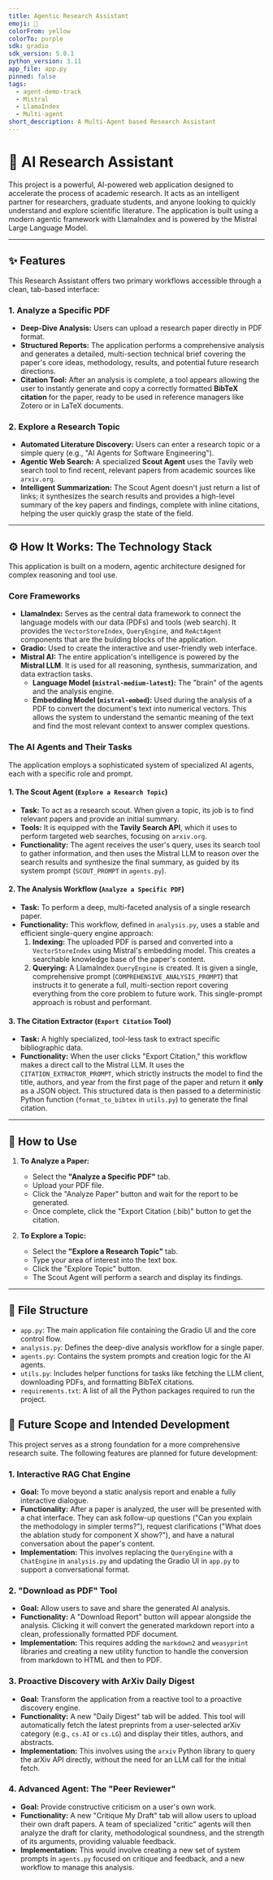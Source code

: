 ```yaml
---
title: Agentic Research Assistant
emoji: 💬
colorFrom: yellow
colorTo: purple
sdk: gradio
sdk_version: 5.0.1
python_version: 3.11
app_file: app.py
pinned: false
tags:
  - agent-demo-track
  - Mistral
  - LlamaIndex
  - Multi-agent
short_description: A Multi-Agent based Research Assistant
---
```


# 🤖 AI Research Assistant

This project is a powerful, AI-powered web application designed to accelerate the process of academic research. It acts as an intelligent partner for researchers, graduate students, and anyone looking to quickly understand and explore scientific literature. The application is built using a modern agentic framework with LlamaIndex and is powered by the Mistral Large Language Model.

---

## ✨ Features

This Research Assistant offers two primary workflows accessible through a clean, tab-based interface:

### 1. Analyze a Specific PDF
- **Deep-Dive Analysis:** Users can upload a research paper directly in PDF format.
- **Structured Reports:** The application performs a comprehensive analysis and generates a detailed, multi-section technical brief covering the paper's core ideas, methodology, results, and potential future research directions.
- **Citation Tool:** After an analysis is complete, a tool appears allowing the user to instantly generate and copy a correctly formatted **BibTeX citation** for the paper, ready to be used in reference managers like Zotero or in LaTeX documents.

### 2. Explore a Research Topic
- **Automated Literature Discovery:** Users can enter a research topic or a simple query (e.g., "AI Agents for Software Engineering").
- **Agentic Web Search:** A specialized **Scout Agent** uses the Tavily web search tool to find recent, relevant papers from academic sources like `arxiv.org`.
- **Intelligent Summarization:** The Scout Agent doesn't just return a list of links; it synthesizes the search results and provides a high-level summary of the key papers and findings, complete with inline citations, helping the user quickly grasp the state of the field.

---

## ⚙️ How It Works: The Technology Stack

This application is built on a modern, agentic architecture designed for complex reasoning and tool use.

### Core Frameworks
- **LlamaIndex:** Serves as the central data framework to connect the language models with our data (PDFs) and tools (web search). It provides the `VectorStoreIndex`, `QueryEngine`, and `ReActAgent` components that are the building blocks of the application.
- **Gradio:** Used to create the interactive and user-friendly web interface.
- **Mistral AI:** The entire application's intelligence is powered by the **Mistral LLM**. It is used for all reasoning, synthesis, summarization, and data extraction tasks.
  - **Language Model (`mistral-medium-latest`):** The "brain" of the agents and the analysis engine.
  - **Embedding Model (`mistral-embed`):** Used during the analysis of a PDF to convert the document's text into numerical vectors. This allows the system to understand the semantic meaning of the text and find the most relevant context to answer complex questions.

### The AI Agents and Their Tasks

The application employs a sophisticated system of specialized AI agents, each with a specific role and prompt.

#### 1. The Scout Agent (`Explore a Research Topic`)
- **Task:** To act as a research scout. When given a topic, its job is to find relevant papers and provide an initial summary.
- **Tools:** It is equipped with the **Tavily Search API**, which it uses to perform targeted web searches, focusing on `arxiv.org`.
- **Functionality:** The agent receives the user's query, uses its search tool to gather information, and then uses the Mistral LLM to reason over the search results and synthesize the final summary, as guided by its system prompt (`SCOUT_PROMPT` in `agents.py`).

#### 2. The Analysis Workflow (`Analyze a Specific PDF`)
- **Task:** To perform a deep, multi-faceted analysis of a single research paper.
- **Functionality:** This workflow, defined in `analysis.py`, uses a stable and efficient single-query engine approach:
    1.  **Indexing:** The uploaded PDF is parsed and converted into a `VectorStoreIndex` using Mistral's embedding model. This creates a searchable knowledge base of the paper's content.
    2.  **Querying:** A LlamaIndex `QueryEngine` is created. It is given a single, comprehensive prompt (`COMPREHENSIVE_ANALYSIS_PROMPT`) that instructs it to generate a full, multi-section report covering everything from the core problem to future work. This single-prompt approach is robust and performant.

#### 3. The Citation Extractor (`Export Citation` Tool)
- **Task:** A highly specialized, tool-less task to extract specific bibliographic data.
- **Functionality:** When the user clicks "Export Citation," this workflow makes a direct call to the Mistral LLM. It uses the `CITATION_EXTRACTOR_PROMPT`, which strictly instructs the model to find the title, authors, and year from the first page of the paper and return it **only** as a JSON object. This structured data is then passed to a deterministic Python function (`format_to_bibtex` in `utils.py`) to generate the final citation.

---

## 🚀 How to Use

1.  **To Analyze a Paper:**
    - Select the **"Analyze a Specific PDF"** tab.
    - Upload your PDF file.
    - Click the "Analyze Paper" button and wait for the report to be generated.
    - Once complete, click the "Export Citation (.bib)" button to get the citation.

2.  **To Explore a Topic:**
    - Select the **"Explore a Research Topic"** tab.
    - Type your area of interest into the text box.
    - Click the "Explore Topic" button.
    - The Scout Agent will perform a search and display its findings.

---


## 📂 File Structure

-   `app.py`: The main application file containing the Gradio UI and the core control flow.
-   `analysis.py`: Defines the deep-dive analysis workflow for a single paper.
-   `agents.py`: Contains the system prompts and creation logic for the AI agents.
-   `utils.py`: Includes helper functions for tasks like fetching the LLM client, downloading PDFs, and formatting BibTeX citations.
-   `requirements.txt`: A list of all the Python packages required to run the project.

## 🔮 Future Scope and Intended Development

This project serves as a strong foundation for a more comprehensive research suite. The following features are planned for future development:

### 1. Interactive RAG Chat Engine
- **Goal:** To move beyond a static analysis report and enable a fully interactive dialogue.
- **Functionality:** After a paper is analyzed, the user will be presented with a chat interface. They can ask follow-up questions ("Can you explain the methodology in simpler terms?"), request clarifications ("What does the ablation study for component X show?"), and have a natural conversation about the paper's content.
- **Implementation:** This involves replacing the `QueryEngine` with a `ChatEngine` in `analysis.py` and updating the Gradio UI in `app.py` to support a conversational format.

### 2. "Download as PDF" Tool
- **Goal:** Allow users to save and share the generated AI analysis.
- **Functionality:** A "Download Report" button will appear alongside the analysis. Clicking it will convert the generated markdown report into a clean, professionally formatted PDF document.
- **Implementation:** This requires adding the `markdown2` and `weasyprint` libraries and creating a new utility function to handle the conversion from markdown to HTML and then to PDF.

### 3. Proactive Discovery with ArXiv Daily Digest
- **Goal:** Transform the application from a reactive tool to a proactive discovery engine.
- **Functionality:** A new "Daily Digest" tab will be added. This tool will automatically fetch the latest preprints from a user-selected arXiv category (e.g., `cs.AI` or `cs.LG`) and display their titles, authors, and abstracts.
- **Implementation:** This involves using the `arxiv` Python library to query the arXiv API directly, without the need for an LLM call for the initial fetch.

### 4. Advanced Agent: The "Peer Reviewer"
- **Goal:** Provide constructive criticism on a user's own work.
- **Functionality:** A new "Critique My Draft" tab will allow users to upload their own draft papers. A team of specialized "critic" agents will then analyze the draft for clarity, methodological soundness, and the strength of its arguments, providing valuable feedback.
- **Implementation:** This would involve creating a new set of system prompts in `agents.py` focused on critique and feedback, and a new workflow to manage this analysis.